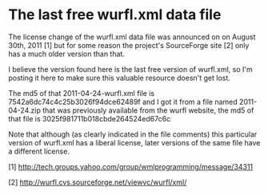 # The last free wurfl.xml data file

The license change of the wurfl.xml data file was announced on on August 30th, 2011 [1]
but for some reason the project's SourceForge site [2] only has a much older version than that.

I believe the version found here is the last free version of wurfl.xml, so
I'm posting it here to make sure this valuable resource doesn't get lost.

The md5 of that 2011-04-24-wurfl.xml file is 7542a6dc74c4c25b3026f94dce62489f and I got it from a file named 2011-04-24.zip 
that was previously available from the wurfl website, the md5 of that file
is 3025f981711b018cbde264524ed67c6c

Note that although (as clearly indicated in the file comments) this particular
version of wurfl.xml has a liberal license, later versions of the same file
have a different license.

[1] http://tech.groups.yahoo.com/group/wmlprogramming/message/34311

[2] http://wurfl.cvs.sourceforge.net/viewvc/wurfl/xml/
